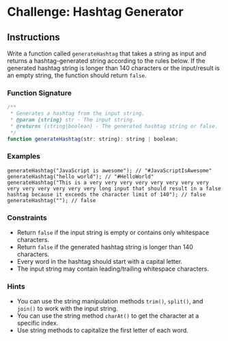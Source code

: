 # Challenge: Hashtag Generator

## Instructions

Write a function called `generateHashtag` that takes a string as input and returns a hashtag-generated string according to the rules below. If the generated hashtag string is longer than 140 characters or the input/result is an empty string, the function should return `false`.

### Function Signature

```js
/**
 * Generates a hashtag from the input string.
 * @param {string} str - The input string.
 * @returns {string|boolean} - The generated hashtag string or false.
 */
function generateHashtag(str: string): string | boolean;
```

### Examples

```JS
generateHashtag("JavaScript is awesome"); // "#JavaScriptIsAwesome"
generateHashtag("hello world"); // "#HelloWorld"
generateHashtag("This is a very very very very very very very very very very very very very very long input that should result in a false hashtag because it exceeds the character limit of 140"); // false
generateHashtag(""); // false
```

### Constraints

- Return `false` if the input string is empty or contains only whitespace characters.
- Return `false` if the generated hashtag string is longer than 140 characters.
- Every word in the hashtag should start with a capital letter.
- The input string may contain leading/trailing whitespace characters.

### Hints

- You can use the string manipulation methods `trim()`, `split()`, and `join()` to work with the input string.
- You can use the string method `charAt()` to get the character at a specific index.
- Use string methods to capitalize the first letter of each word.
